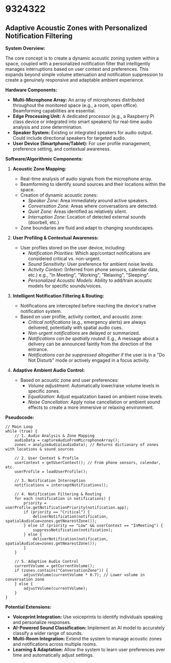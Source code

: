 # 9324322

## Adaptive Acoustic Zones with Personalized Notification Filtering

**System Overview:**

The core concept is to create a dynamic acoustic zoning system within a space, coupled with a personalized notification filter that intelligently manages interruptions based on user context and preferences. This expands beyond simple volume attenuation and notification suppression to create a genuinely responsive and adaptable ambient experience.

**Hardware Components:**

*   **Multi-Microphone Array:** An array of microphones distributed throughout the monitored space (e.g., a room, open office). Beamforming capabilities are essential.
*   **Edge Processing Unit:** A dedicated processor (e.g., a Raspberry Pi class device or integrated into smart speakers) for real-time audio analysis and zone determination.
*   **Speaker System:** Existing or integrated speakers for audio output. Could include directional speakers for targeted audio.
*   **User Device (Smartphone/Tablet):** For user profile management, preference setting, and contextual awareness.

**Software/Algorithmic Components:**

1.  **Acoustic Zone Mapping:**
    *   Real-time analysis of audio signals from the microphone array.
    *   Beamforming to identify sound sources and their locations within the space.
    *   Creation of dynamic acoustic zones:
        *   *Speaker Zone:* Area immediately around active speakers.
        *   *Conversation Zone:* Areas where conversations are detected.
        *   *Quiet Zone:* Areas identified as relatively silent.
        *   *Interruption Zone:* Location of detected external sounds (doorbell, etc.)
    *   Zone boundaries are fluid and adapt to changing soundscapes.

2.  **User Profiling & Contextual Awareness:**
    *   User profiles stored on the user device, including:
        *   *Notification Priorities:* Which app/contact notifications are considered critical vs. non-urgent.
        *   *Sound Sensitivity:* User preference for ambient noise levels.
        *   *Activity Context:* (Inferred from phone sensors, calendar data, etc.) e.g., "In Meeting", "Working", "Relaxing", "Sleeping".
        *   *Personalized Acoustic Models:* Ability to add/train acoustic models for specific sounds/voices.

3.  **Intelligent Notification Filtering & Routing:**
    *   Notifications are intercepted before reaching the device's native notification system.
    *   Based on user profile, activity context, and acoustic zone:
        *   *Critical notifications* (e.g., emergency alerts) are always delivered, potentially with spatial audio cues.
        *   *Non-urgent notifications* are delayed or summarized.
        *   *Notifications can be spatially routed:* E.g., A message about a delivery can be announced faintly from the direction of the entrance.
        *   *Notifications can be suppressed altogether* if the user is in a "Do Not Disturb" mode or actively engaged in a focus activity.

4.  **Adaptive Ambient Audio Control:**
    *   Based on acoustic zone and user preferences:
        *   *Volume adjustment:* Automatically lower/raise volume levels in specific zones.
        *   *Equalization:* Adjust equalization based on ambient noise levels.
        *   *Noise Cancellation:* Apply noise cancellation or ambient sound effects to create a more immersive or relaxing environment.

**Pseudocode:**

```
// Main Loop
while (true) {
    // 1. Audio Analysis & Zone Mapping
    audioData = captureAudioFromMicrophoneArray();
    zones = analyzeAudio(audioData); // Returns dictionary of zones with locations & sound sources

    // 2. User Context & Profile
    userContext = getUserContext(); // From phone sensors, calendar, etc.
    userProfile = loadUserProfile();

    // 3. Notification Interception
    notifications = interceptNotifications();

    // 4. Notification Filtering & Routing
    for each (notification in notifications) {
        priority = userProfile.getNotificationPriority(notification.app);
        if (priority == "Critical") {
            deliverNotification(notification, spatialAudioCue=zones.getNearestZone());
        } else if (priority == "Low" && userContext == "InMeeting") {
            suppressNotification(notification);
        } else {
            deliverNotification(notification, spatialAudioCue=zones.getNearestZone());
        }
    }

    // 5. Adaptive Audio Control
    currentVolume = getCurrentVolume();
    if (zones.contains("ConversationZone")) {
        adjustVolume(currentVolume * 0.7); // Lower volume in conversation zone
    } else {
        adjustVolume(currentVolume);
    }
}
```

**Potential Extensions:**

*   **Voiceprint Integration:** Use voiceprints to identify individuals speaking and personalize responses.
*   **AI-Powered Sound Classification:** Implement an AI model to accurately classify a wider range of sounds.
*   **Multi-Room Integration:** Extend the system to manage acoustic zones and notifications across multiple rooms.
*   **Learning & Adaptation:** Allow the system to learn user preferences over time and automatically adjust settings.